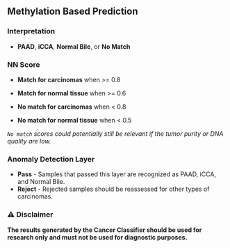 ## Methylation Based Prediction

### Interpretation
- **PAAD**, **iCCA**, **Normal Bile**, or **No Match**

### NN Score
- **Match for carcinomas** when >= 0.8
- **Match for normal tissue** when >= 0.6

- **No match for carcinomas** when < 0.8
- **No match for normal tissue** when < 0.5

*`No match` scores could potentially still be relevant if the tumor purity or DNA quality are low.*

### Anomaly Detection Layer
- **Pass** - Samples that passed this layer are recognized as PAAD, iCCA, and Normal Bile.
- **Reject** - Rejected samples should be reassessed for other types of carcinomas.

### ⚠ Disclaimer
**The results generated by the Cancer Classifier should be used for research only and must not be used for diagnostic purposes.**
